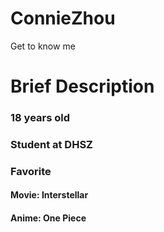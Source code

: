 # ConnieZhou
Get to know me

# Brief Description
### 18 years old
### Student at DHSZ
### Favorite 
#### Movie: Interstellar
#### Anime: One Piece

